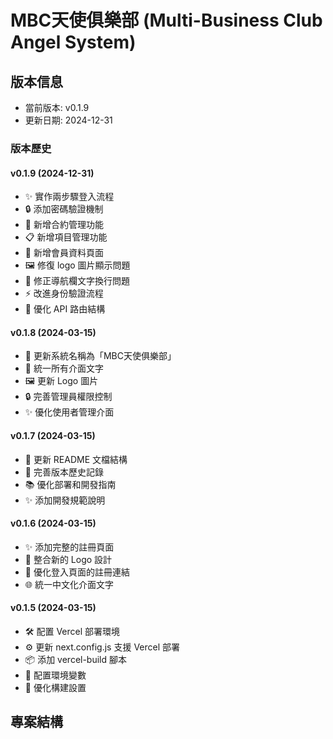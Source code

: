 # MBC天使俱樂部 (Multi-Business Club Angel System)

## 版本信息
- 當前版本: v0.1.9
- 更新日期: 2024-12-31

### 版本歷史

#### v0.1.9 (2024-12-31)
- ✨ 實作兩步驟登入流程
- 🔒 添加密碼驗證機制
- 📑 新增合約管理功能
- 📋 新增項目管理功能
- 👥 新增會員資料頁面
- 🖼️ 修復 logo 圖片顯示問題
- 🔧 修正導航欄文字換行問題
- ⚡️ 改進身份驗證流程
- 🔄 優化 API 路由結構

#### v0.1.8 (2024-03-15)
- 🎨 更新系統名稱為「MBC天使俱樂部」
- 📝 統一所有介面文字
- 🖼️ 更新 Logo 圖片
- 🔒 完善管理員權限控制
- ✨ 優化使用者管理介面

#### v0.1.7 (2024-03-15)
- 📝 更新 README 文檔結構
- 🔄 完善版本歷史記錄
- 📚 優化部署和開發指南
- ✨ 添加開發規範說明

#### v0.1.6 (2024-03-15)
- ✨ 添加完整的註冊頁面
- 🎨️ 整合新的 Logo 設計
- 🔗 優化登入頁面的註冊連結
- 🌐 統一中文化介面文字

#### v0.1.5 (2024-03-15)
- 🛠️ 配置 Vercel 部署環境
- ⚙️ 更新 next.config.js 支援 Vercel 部署
- 📦 添加 vercel-build 腳本
- 🔧 配置環境變數
- 🚀 優化構建設置

## 專案結構 